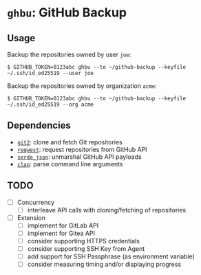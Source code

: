 # `ghbu`: GitHub Backup

## Usage

Backup the repositories owned by user `joe`:

    $ GITHUB_TOKEN=0123abc ghbu --to ~/github-backup --keyfile ~/.ssh/id_ed25519 --user joe

Backup the repositories owned by organization `acme`:

    $ GITHUB_TOKEN=0123abc ghbu --to ~/github-backup --keyfile ~/.ssh/id_ed25519 --org acme

## Dependencies

- [`git2`](https://docs.rs/git2/latest/git2/): clone and fetch Git repositories
- [`reqwest`](https://crates.io/crates/reqwest): request repositories from GitHub API
- [`serde_json`](https://crates.io/crates/serde_json): unmarshal GitHub API payloads
- [`clap`](https://crates.io/crates/clap): parse command line arguments

## TODO

- [ ] Concurrency
    - [ ] interleave API calls with cloning/fetching of repositories
- [ ] Extension
    - [ ] implement for GitLab API
    - [ ] implement for Gitea API
    - [ ] consider supporting HTTPS credentials
    - [ ] consider supporting SSH Key from Agent
    - [ ] add support for SSH Passphrase (as environment variable)
    - [ ] consider measuring timing and/or displaying progress
